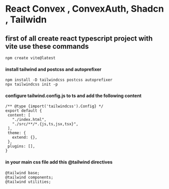 # React Convex , ConvexAuth, Shadcn , Tailwidn

## first of all create react typescript project with vite use these commands

```
npm create vite@latest

```

#### install tailwind and postcss and autoprefixer

```
npm install -D tailwindcss postcss autoprefixer
npx tailwindcss init -p

```
#### configure tailwind.config.js to ts and add the following content
 
 ``` 
/** @type {import('tailwindcss').Config} */
export default {
  content: [
    "./index.html",
    "./src/**/*.{js,ts,jsx,tsx}",
  ],
  theme: {
    extend: {},
  },
  plugins: [],
}

``` 

#### in your main css file add this @tailwind directives 

``` 
@tailwind base;
@tailwind components;
@tailwind utilities;

``` 
